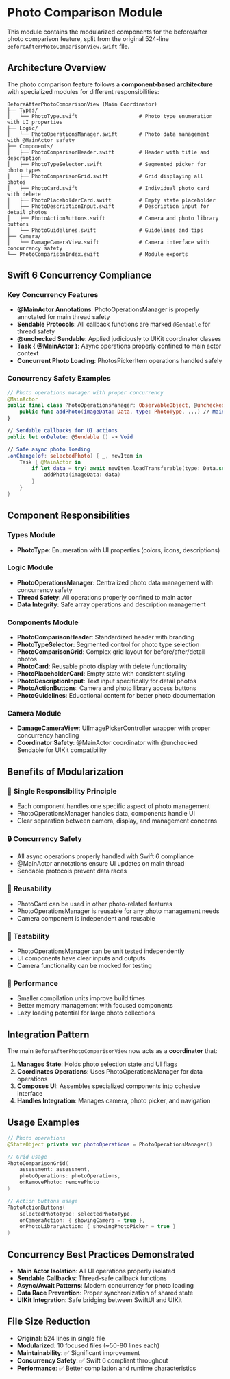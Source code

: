 # Photo Comparison Module

This module contains the modularized components for the before/after photo comparison feature, split from the original 524-line `BeforeAfterPhotoComparisonView.swift` file.

## Architecture Overview

The photo comparison feature follows a **component-based architecture** with specialized modules for different responsibilities:

```
BeforeAfterPhotoComparisonView (Main Coordinator)
├── Types/
│   └── PhotoType.swift                    # Photo type enumeration with UI properties
├── Logic/
│   └── PhotoOperationsManager.swift       # Photo data management with @MainActor safety
├── Components/
│   ├── PhotoComparisonHeader.swift        # Header with title and description
│   ├── PhotoTypeSelector.swift            # Segmented picker for photo types
│   ├── PhotoComparisonGrid.swift          # Grid displaying all photos
│   ├── PhotoCard.swift                    # Individual photo card with delete
│   ├── PhotoPlaceholderCard.swift         # Empty state placeholder
│   ├── PhotoDescriptionInput.swift        # Description input for detail photos
│   ├── PhotoActionButtons.swift           # Camera and photo library buttons
│   └── PhotoGuidelines.swift              # Guidelines and tips
├── Camera/
│   └── DamageCameraView.swift             # Camera interface with concurrency safety
└── PhotoComparisonIndex.swift             # Module exports
```

## Swift 6 Concurrency Compliance

### Key Concurrency Features

- **@MainActor Annotations**: PhotoOperationsManager is properly annotated for main thread safety
- **Sendable Protocols**: All callback functions are marked `@Sendable` for thread safety
- **@unchecked Sendable**: Applied judiciously to UIKit coordinator classes
- **Task { @MainActor }**: Async operations properly confined to main actor context
- **Concurrent Photo Loading**: PhotosPickerItem operations handled safely

### Concurrency Safety Examples

```swift
// Photo operations manager with proper concurrency
@MainActor
public final class PhotoOperationsManager: ObservableObject, @unchecked Sendable {
    public func addPhoto(imageData: Data, type: PhotoType, ...) // Main actor method
}

// Sendable callbacks for UI actions
public let onDelete: @Sendable () -> Void

// Safe async photo loading
.onChange(of: selectedPhoto) { _, newItem in
    Task { @MainActor in
        if let data = try? await newItem.loadTransferable(type: Data.self) {
            addPhoto(imageData: data)
        }
    }
}
```

## Component Responsibilities

### Types Module
- **PhotoType**: Enumeration with UI properties (colors, icons, descriptions)

### Logic Module
- **PhotoOperationsManager**: Centralized photo data management with concurrency safety
- **Thread Safety**: All operations properly confined to main actor
- **Data Integrity**: Safe array operations and description management

### Components Module
- **PhotoComparisonHeader**: Standardized header with branding
- **PhotoTypeSelector**: Segmented control for photo type selection
- **PhotoComparisonGrid**: Complex grid layout for before/after/detail photos
- **PhotoCard**: Reusable photo display with delete functionality
- **PhotoPlaceholderCard**: Empty state with consistent styling
- **PhotoDescriptionInput**: Text input specifically for detail photos
- **PhotoActionButtons**: Camera and photo library access buttons
- **PhotoGuidelines**: Educational content for better photo documentation

### Camera Module
- **DamageCameraView**: UIImagePickerController wrapper with proper concurrency handling
- **Coordinator Safety**: @MainActor coordinator with @unchecked Sendable for UIKit compatibility

## Benefits of Modularization

### 🎯 **Single Responsibility Principle**
- Each component handles one specific aspect of photo management
- PhotoOperationsManager handles data, components handle UI
- Clear separation between camera, display, and management concerns

### 🔒 **Concurrency Safety**
- All async operations properly handled with Swift 6 compliance
- @MainActor annotations ensure UI updates on main thread
- Sendable protocols prevent data races

### 🔄 **Reusability**
- PhotoCard can be used in other photo-related features
- PhotoOperationsManager is reusable for any photo management needs
- Camera component is independent and reusable

### 🧪 **Testability**
- PhotoOperationsManager can be unit tested independently
- UI components have clear inputs and outputs
- Camera functionality can be mocked for testing

### 🚀 **Performance**
- Smaller compilation units improve build times
- Better memory management with focused components
- Lazy loading potential for large photo collections

## Integration Pattern

The main `BeforeAfterPhotoComparisonView` now acts as a **coordinator** that:

1. **Manages State**: Holds photo selection state and UI flags
2. **Coordinates Operations**: Uses PhotoOperationsManager for data operations
3. **Composes UI**: Assembles specialized components into cohesive interface
4. **Handles Integration**: Manages camera, photo picker, and navigation

## Usage Examples

```swift
// Photo operations
@StateObject private var photoOperations = PhotoOperationsManager()

// Grid usage
PhotoComparisonGrid(
    assessment: assessment,
    photoOperations: photoOperations,
    onRemovePhoto: removePhoto
)

// Action buttons usage
PhotoActionButtons(
    selectedPhotoType: selectedPhotoType,
    onCameraAction: { showingCamera = true },
    onPhotoLibraryAction: { showingPhotoPicker = true }
)
```

## Concurrency Best Practices Demonstrated

- **Main Actor Isolation**: All UI operations properly isolated
- **Sendable Callbacks**: Thread-safe callback functions
- **Async/Await Patterns**: Modern concurrency for photo loading
- **Data Race Prevention**: Proper synchronization of shared state
- **UIKit Integration**: Safe bridging between SwiftUI and UIKit

## File Size Reduction

- **Original**: 524 lines in single file
- **Modularized**: 10 focused files (~50-80 lines each)
- **Maintainability**: ✅ Significant improvement
- **Concurrency Safety**: ✅ Swift 6 compliant throughout
- **Performance**: ✅ Better compilation and runtime characteristics